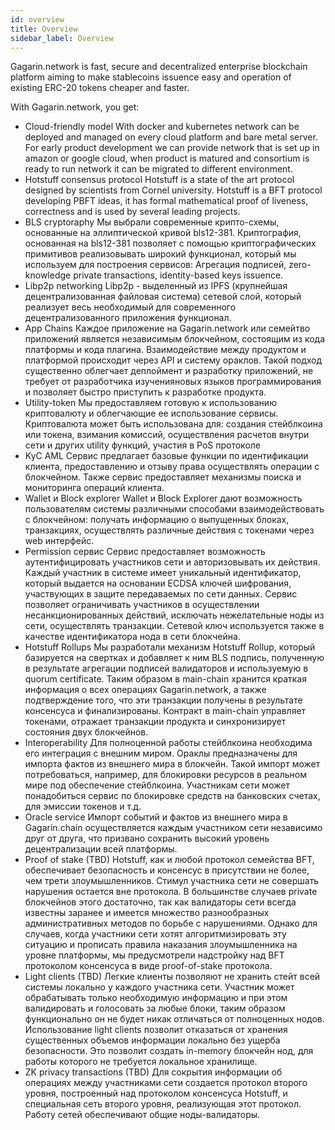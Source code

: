 ```yaml
---
id: overview
title: Overview
sidebar_label: Overview
---
```


Gagarin.network is fast, secure and decentralized enterprise blockchain platform aiming to make stablecoins issuence easy and operation of existing ERC-20 tokens cheaper and faster.

With Gagarin.network, you get:

- Cloud-friendly model 
With docker and kubernetes network can be deployed and managed on every cloud platform and bare metal server. For early product development we can provide network that is set up in amazon or google cloud, when product is matured and consortium is ready to run network it can be migrated to different environment.
- Hotstuff consensus protocol
Hotstuff is a state of the art protocol designed by scientists from Cornel university. Hotstuff is a BFT protocol developing PBFT ideas, it has formal mathematical proof of liveness, correctness and is used by several leading projects. 
- BLS cryptoraphy
Мы выбрали современные крипто-схемы, основанные на  эллиптической кривой bls12-381. Криптография, основанная на bls12-381 позволяет с помощью криптографических примитивов реализовывать широкий функционал, который мы используем для построения сервисов: Агрегация подписей, zero-knowledge private transactions, identity-based keys issuence.
- Libp2p networking
Libp2p - выделенный из IPFS (крупнейшая децентрализованная файловая система) сетевой слой, который реализует весь необходимый для современного децентрализованного приложения функционал.
-  App Chains
Каждое приложение на Gagarin.network или семейтво приложений является независимым блокчейном, состоящим из кода платформы и кода плагина. Взаимодействие между продуктом и платформой происходит через API и систему ораклов.
Такой подход существенно облегчает деплоймент и разработку приложений, не требует от разработчика изученияновых языков программирования и позволяет быстро приступить к разработке продукта.
- Utility-token
Мы предоставляем готовую к использованию криптовалюту и облегчающие ее использование сервисы. 
Криптовалюта может быть использована  для: создания стейблкоина или токена, взимания комиссий, осуществления расчетов внутри сети  и других utility функций, участия в PoS протоколе
- KyC AML
Сервис предлагает базовые функции по идентификации клиента, предоставлению и отзыву права осуществлять операции с блокчейном.
Также сервис предоставляет механизмы поиска и мониторинга операций клиента.
- Wallet и Block explorer
Wallet и Block Explorer дают возможность пользователям системы различными способами взаимодействовать с блокчейном: получать информацию о выпущенных блоках, транзакциях,  осуществлять различные действия с токенами через web интерфейс.
- Permission сервис
Сервис предоставляет возможность аутентифицировать участников сети и авторизовывать их действия. Каждый участник в системе имеет уникальный идентификатор, который выдается на основании ECDSA ключей шифрования, участвующих в защите передаваемых по сети данных. Сервис позволяет ограничивать участников в осуществлении несанкционированных действий, исключать нежелательные ноды из сети, осуществлять транзакции. Сетевой ключ используется также в качестве идентификатора нода в сети блокчейна.
- Hotstuff Rollups
Мы разработали механизм Hotstuff Rollup, который базируется на свертках и добавляет к ним BLS подпись, полученную в результате агрегации подписей валидаторов и используемую в quorum certificate. Таким образом в main-chain хранится краткая информация о всех операциях Gagarin.network, а также подтверждение того, что эти транзакции получены в результате консенсуса и финализированы. Контракт в main-chain управляет токенами, отражает транзакции продукта и синхронизирует состояния двух блокчейнов. 
- Interoperability
Для полноценной работы стейблкоина необходима его интеграция с внешним миром. Ораклы предназначены для импорта фактов из внешнего мира в блокчейн. Такой импорт может потребоваться, например, для блокировки ресурсов в реальном мире под обеспечение стейблкоина. Участникам сети может понадобиться сервис по блокировке средств на банковских счетах, для эмиссии токенов и т.д.
-   Oracle service
Импорт событий и фактов из внешнего мира в Gagarin.chain осуществляется каждым участником сети независимо друг от друга, что призвано сохранить высокий уровень децентрализации всей платформы. 
- Proof of stake (TBD)
Hotstuff, как и любой протокол семейства BFT, обеспечивает безопасность и консенсус в присутствии не более, чем трети злоумышленников. Стимул участника сети не совершать нарушения остается вне протокола. В большинстве случаев private блокчейнов этого достаточно, так как валидаторы сети всегда известны заранее и имеется множество разнообразных административных методов по борьбе с нарушениями. Однако для случаев, когда участники сети хотят алгоритмизировать эту ситуацию и прописать правила наказания злоумышленника на уровне платформы, мы предусмотрели надстройку над BFT протоколом консенсуса в виде proof-of-stake протокола. 
- Light clients (TBD)
Легкие клиенты позволяют не хранить стейт всей системы локально у каждого участника сети. Участник может обрабатывать только необходимую информацию и при этом валидировать и голосовать за любые блоки, таким образом функционально он не будет никак отличаться от полноценных нодов. Использование light clients позволит отказаться от хранения существенных объемов информации локально без ущерба безопасности. Это позволит создать in-memory блокчейн нод, для работы которого не требуется локальное хранилище.
- ZK privacy transactions (TBD)
Для сокрытия информации об операциях между участниками сети создается протокол второго уровня, построенный над протоколом консенсуса Hotstuff, и специальная сеть второго уровня, реализующая этот протокол. Работу сетей обеспечивают общие ноды-валидаторы.
